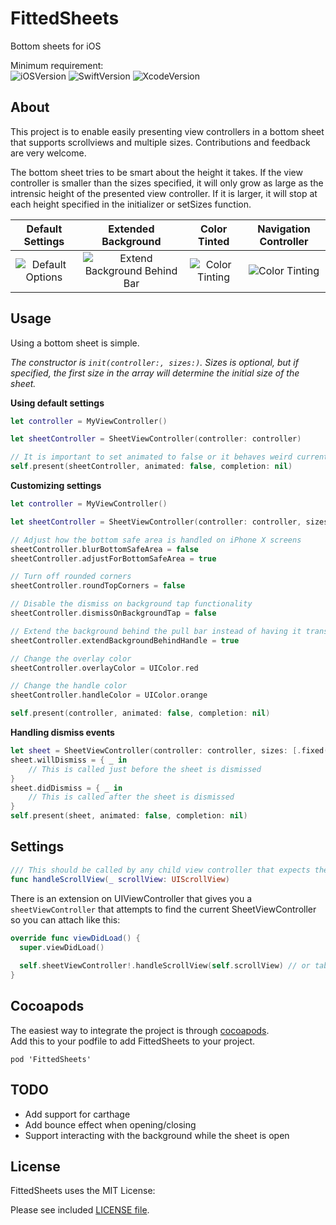 # FittedSheets
Bottom sheets for iOS

Minimum requirement:  
![iOSVersion](https://img.shields.io/badge/iOS-9-green.svg) 
![SwiftVersion](https://img.shields.io/badge/Swift-4.2-green.svg) 
![XcodeVersion](https://img.shields.io/badge/Xcode-10-green.svg)  

## About
This project is to enable easily presenting view controllers in a bottom sheet that supports scrollviews and multiple sizes. Contributions and feedback are very welcome.  

The bottom sheet tries to be smart about the height it takes. If the view controller is smaller than the sizes specified, it will only grow as large as the intrensic height of the presented view controller. If it is larger, it will stop at each height specified in the initializer or setSizes function.

| Default Settings | Extended Background | Color Tinted | Navigation Controller |
|:-:|:-:|:-:|:-:|
| ![Default Options](ss_default_options.png) | ![Extend Background Behind Bar](ss_extend_background.png) | ![Color Tinting](ss_colors.png) | ![Color Tinting](ss_navigation.png) |

## Usage
Using a bottom sheet is simple. 

_The constructor is `init(controller:, sizes:)`. Sizes is optional, but if specified, the first size in the array will determine the initial size of the sheet._  

**Using default settings**  

```swift
let controller = MyViewController()

let sheetController = SheetViewController(controller: controller)

// It is important to set animated to false or it behaves weird currently
self.present(sheetController, animated: false, completion: nil) 
```

**Customizing settings**  

```swift
let controller = MyViewController()

let sheetController = SheetViewController(controller: controller, sizes: [.fixed(100), .fixed(200), .halfScreen, .fullScreen])

// Adjust how the bottom safe area is handled on iPhone X screens
sheetController.blurBottomSafeArea = false
sheetController.adjustForBottomSafeArea = true

// Turn off rounded corners
sheetController.roundTopCorners = false

// Disable the dismiss on background tap functionality
sheetController.dismissOnBackgroundTap = false

// Extend the background behind the pull bar instead of having it transparent
sheetController.extendBackgroundBehindHandle = true

// Change the overlay color
sheetController.overlayColor = UIColor.red

// Change the handle color
sheetController.handleColor = UIColor.orange

self.present(controller, animated: false, completion: nil)
```

**Handling dismiss events**
```swift
let sheet = SheetViewController(controller: controller, sizes: [.fixed(420), .fullScreen])
sheet.willDismiss = { _ in
    // This is called just before the sheet is dismissed
}
sheet.didDismiss = { _ in
    // This is called after the sheet is dismissed
}
self.present(sheet, animated: false, completion: nil)
```

## Settings

```swift
/// This should be called by any child view controller that expects the sheet to use be able to expand/collapse when the scroll view is at the top.
func handleScrollView(_ scrollView: UIScrollView)
```

There is an extension on UIViewController that gives you a `sheetViewController` that attempts to find the current SheetViewController so you can attach like this:

```swift
override func viewDidLoad() {
  super.viewDidLoad()
  
  self.sheetViewController!.handleScrollView(self.scrollView) // or tableView/collectionView/etc
}
```

## Cocoapods
The easiest way to integrate the project is through [cocoapods](http://cocoapods.org/).  
Add this to your podfile to add FittedSheets to your project.  

```
pod 'FittedSheets'
```

## TODO

* Add support for carthage
* Add bounce effect when opening/closing
* Support interacting with the background while the sheet is open

## License
FittedSheets uses the MIT License:

Please see included [LICENSE file](https://raw.githubusercontent.com/gordontucker/FittedSheets/master/LICENSE).
